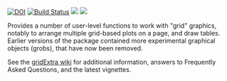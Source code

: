 [![DOI](https://zenodo.org/badge/5734/baptiste/gridextra.png)](http://dx.doi.org/10.5281/zenodo.11422)
[![Build Status](https://travis-ci.org/baptiste/gridextra.svg?branch=master)](https://travis-ci.org/baptiste/gridextra)
[![](http://www.r-pkg.org/badges/version/gridExtra)](http://cran.rstudio.com/web/packages/gridExtra/index.html)
[![](http://cranlogs.r-pkg.org/badges/grand-total/gridExtra)](http://cran.rstudio.com/web/packages/gridExtra/index.html)


Provides a number of user-level functions to work with "grid" graphics, notably to arrange multiple grid-based plots on a page, and draw tables. Earlier versions of the package contained more experimental graphical objects (grobs), that have now been removed.

See the [gridExtra wiki](https://github.com/baptiste/gridextra/wiki) for additional information, answers to Frequently Asked Questions, and the latest vignettes.
